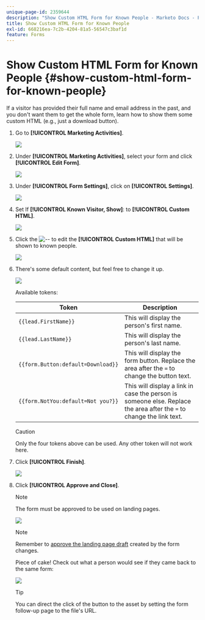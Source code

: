 ```yaml
---
unique-page-id: 2359644
description: "Show Custom HTML Form for Known People - Marketo Docs - Product Documentation"
title: Show Custom HTML Form for Known People
exl-id: 668216ea-7c2b-4204-81a5-56547c3baf1d
feature: Forms
---
```

# Show Custom HTML Form for Known People {#show-custom-html-form-for-known-people}

If a visitor has provided their full name and email address in the past, and you don't want them to get the whole form, learn how to show them some custom HTML (e.g., just a download button).

1. Go to **[!UICONTROL Marketing Activities]**.

   ![](assets/login-marketing-activities-5.png)

1. Under **[!UICONTROL Marketing Activities]**, select your form and click **[!UICONTROL Edit Form]**.

   ![](assets/image2014-9-15-12-3a24-3a6.png)

1. Under **[!UICONTROL Form Settings]**, click on **[!UICONTROL Settings]**.

   ![](assets/image2014-9-15-12-3a24-3a36.png)

1. Set If **[!UICONTROL Known Visitor, Show]**: to **[!UICONTROL Custom HTML]**.

   ![](assets/image2014-9-15-12-3a24-3a59.png)

1. Click the ![--](assets/image2014-9-25-14-3a1-3a26.png) to edit the **[!UICONTROL Custom HTML]** that will be shown to known people.

   ![](assets/image2014-9-15-12-3a25-3a38.png)

1. There's some default content, but feel free to change it up.

   ![](assets/image2014-9-15-12-3a25-3a49.png)

   Available tokens:

   | Token |Description |
   |---|---|
   | `{{lead.FirstName}}` |This will display the person's first name. |
   | `{{lead.LastName}}` |This will display the person's last name. |
   | `{{form.Button:default=Download}}` |This will display the form button. Replace the area after the `=` to change the button text. |
   | `{{form.NotYou:default=Not you?}}` |This will display a link in case the person is someone else. Replace the area after the `=` to change the link text. |

   >[!CAUTION]
   >
   >Only the four tokens above can be used. Any other token will not work here.

1. Click **[!UICONTROL Finish]**.

   ![](assets/image2014-9-15-12-3a27-3a25.png)

1. Click **[!UICONTROL Approve and Close]**.

   >[!NOTE]
   >
   >The form must be approved to be used on landing pages.

   ![](assets/image2014-9-15-12-3a27-3a53.png)

   >[!NOTE]
   >
   >Remember to [approve the landing page draft](/help/marketo/product-docs/demand-generation/landing-pages/understanding-landing-pages/approve-unapprove-or-delete-a-landing-page.md) created by the form changes.

   Piece of cake! Check out what a person would see if they came back to the same form:

   ![](assets/image2014-9-15-12-3a28-3a12.png)

   >[!TIP]
   >
   >You can direct the click of the button to the asset by setting the form follow-up page to the file's URL.
